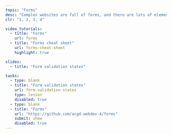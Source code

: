 ```yaml
---
topic: "Forms"
desc: "Complex websites are full of forms, and there are lots of elements that need to be designed & patterned."
clr: "1, 2, 3, 4"

video_tutorials:
  - title: "Forms"
    url: forms
  - title: "Forms cheat sheet"
    url: forms-cheat-sheet
    highlight: true

slides:
  - title: "Form validation states"

tasks:
  - type: blank
  - title: "Form validation states"
    url: form-validation-states
    type: lesson
    disabled: true
  - type: blank
  - title: "Forms"
    url: "https://github.com/acgd-webdev-4/forms"
    submit: show
    disabled: true
---
```


